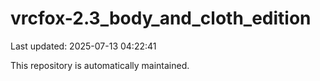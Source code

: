 # vrcfox-2.3_body_and_cloth_edition

Last updated: 2025-07-13 04:22:41

This repository is automatically maintained.
